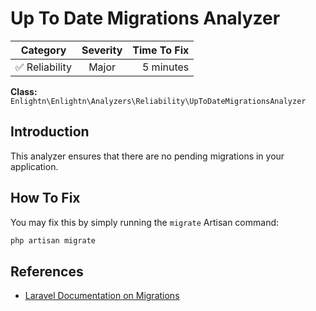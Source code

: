 # Up To Date Migrations Analyzer

| Category       | Severity   | Time To Fix  |
| -------------  |:----------:| ------------:|
| :white_check_mark: Reliability | Major     | 5 minutes    |

**Class:** `Enlightn\Enlightn\Analyzers\Reliability\UpToDateMigrationsAnalyzer`

## Introduction

This analyzer ensures that there are no pending migrations in your application.

## How To Fix

You may fix this by simply running the `migrate` Artisan command:

```bash
php artisan migrate
```

## References

- [Laravel Documentation on Migrations](https://laravel.com/docs/migrations)